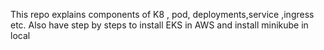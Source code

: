 This repo explains components of K8 , pod, deployments,service ,ingress etc. Also have step by steps to install EKS in AWS and install minikube in local
